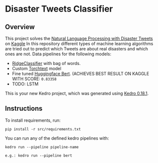 # Disaster Tweets Classifier

## Overview

This project solves the [Natural Language Processing with Disaster Tweets](https://www.kaggle.com/competitions/nlp-getting-started) on [Kaggle](https://www.kaggle.com/) In this repository different types of machine learning algorithms are tried out to predict which Tweets are about real disasters and which ones are not.
Data pipelines for the following models:

  * [RidgeClassifier](https://scikit-learn.org/stable/modules/generated/sklearn.linear_model.RidgeClassifier.html) with bag of words.
  * Custom [Torchtext](https://pytorch.org/text/stable/index.html) model
  * Fine tuned [Huggingface Bert](https://huggingface.co/docs/transformers/model_doc/bert). (ACHIEVES BEST RESULT ON KAGGLE WITH SCORE: `0.83358`
  * TODO: LSTM


This is your new Kedro project, which was generated using [Kedro 0.18.1](https://kedro.readthedocs.io).

## Instructions

To install requirements, run:

```
pip install -r src/requirements.txt
```

You can run any of the defined kedro pipelines with:

```
kedro run --pipeline pipeline-name 

e.g.: kedro run --pipeline bert 

```

